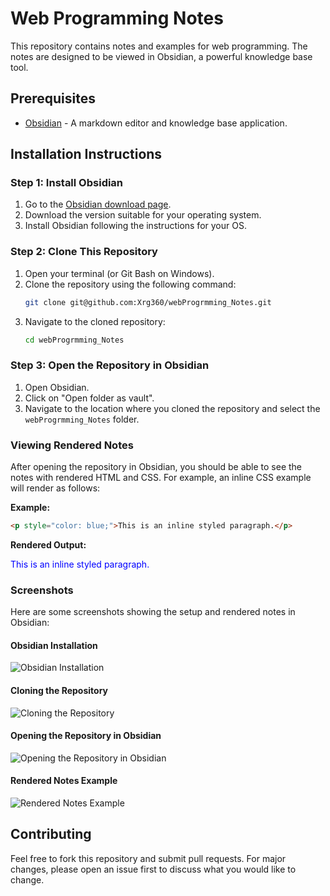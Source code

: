  # Web Programming Notes

This repository contains notes and examples for web programming. The notes are designed to be viewed in Obsidian, a powerful knowledge base tool.

## Prerequisites

- [Obsidian](https://obsidian.md/) - A markdown editor and knowledge base application.

## Installation Instructions

### Step 1: Install Obsidian

1. Go to the [Obsidian download page](https://obsidian.md/download).
2. Download the version suitable for your operating system.
3. Install Obsidian following the instructions for your OS.

### Step 2: Clone This Repository

1. Open your terminal (or Git Bash on Windows).
2. Clone the repository using the following command:
   ```bash
   git clone git@github.com:Xrg360/webProgrmming_Notes.git
   ```
3. Navigate to the cloned repository:
   ```bash
   cd webProgrmming_Notes
   ```

### Step 3: Open the Repository in Obsidian

1. Open Obsidian.
2. Click on "Open folder as vault".
3. Navigate to the location where you cloned the repository and select the `webProgrmming_Notes` folder.

### Viewing Rendered Notes

After opening the repository in Obsidian, you should be able to see the notes with rendered HTML and CSS. For example, an inline CSS example will render as follows:

**Example:**
```html
<p style="color: blue;">This is an inline styled paragraph.</p>
```

**Rendered Output:**
<p style="color: blue;">This is an inline styled paragraph.</p>

### Screenshots

Here are some screenshots showing the setup and rendered notes in Obsidian:

#### Obsidian Installation

![Obsidian Installation](images/obsidian_installation.png)

#### Cloning the Repository

![Cloning the Repository](images/clone_repository.png)

#### Opening the Repository in Obsidian

![Opening the Repository in Obsidian](images/opening_vault.png)

#### Rendered Notes Example

![Rendered Notes Example](images/rendered_notes.png)

## Contributing

Feel free to fork this repository and submit pull requests. For major changes, please open an issue first to discuss what you would like to change.
